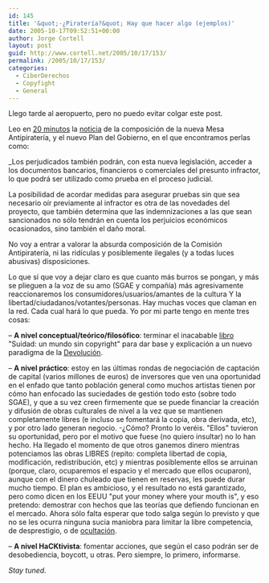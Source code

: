 ```yaml
---
id: 145
title: '&quot;-¿Piraterí­a?&quot; Hay que hacer algo (ejemplos)'
date: 2005-10-17T09:52:51+00:00
author: Jorge Cortell
layout: post
guid: http://www.cortell.net/2005/10/17/153/
permalink: /2005/10/17/153/
categories:
  - CiberDerechos
  - Copyfight
  - General
---
```

Llego tarde al aeropuerto, pero no puedo evitar colgar este post.

Leo en [20 minutos](http://www.20minutos.es) la [noticia](http://www.20minutos.es/noticia/56134/0/comision/antipirateria/gobierno/) de la composición de la nueva Mesa Antipiraterí­a, y el nuevo Plan del Gobierno, en el que encontramos perlas como:

_Los perjudicados también podrán, con esta nueva legislación, acceder a los documentos bancarios, financieros o comerciales del presunto infractor, lo que podrá ser utilizado como prueba en el proceso judicial.</p> 

La posibilidad de acordar medidas para asegurar pruebas sin que sea necesario oí­r previamente al infractor es otra de las novedades del proyecto, que también determina que las indemnizaciones a las que sean sancionados no sólo tendrán en cuenta los perjuicios económicos ocasionados, sino también el daño moral. </em>

No voy a entrar a valorar la absurda composición de la Comisión Antipiraterí­a, ni las ridí­culas y posiblemente ilegales (y a todas luces abusivas) disposiciones.

Lo que sí­ que voy a dejar claro es que cuanto más burros se pongan, y más se plieguen a la voz de su amo (SGAE y compañí­a) más agresivamente reaccionaremos los consumidores/usuarios/amantes de la cultura Y la libertad/ciudadanos/votantes/personas. Hay muchas voces que claman en la red. Cada cual hará lo que pueda. Yo por mi parte tengo en mente tres cosas:

– **A nivel conceptual/teórico/filosófico**: terminar el inacabable [libro](http://www.cortell.net/suidad/) "Suidad: un mundo sin copyright" para dar base y explicación a un nuevo paradigma de la [Devolución](http://www.devolucion.info/).

– **A nivel práctico**: estoy en las últimas rondas de negociación de captación de capital (varios millones de euros) de inversores que ven una oportunidad en el enfado que tanto población general como muchos artistas tienen por cómo han enfocado las suciedades de gestión todo esto (sobre todo SGAE), y que a su vez creen firmemente que se puede financiar la creación y difusión de obras culturales de nivel a la vez que se mantienen completamente libres (e incluso se fomentará la copia, obra derivada, etc), y por otro lado generan negocio. -¿Cómo? Pronto lo veréis. "Ellos" tuvieron su oportunidad, pero por el motivo que fuese (no quiero insultar) no lo han hecho. Ha llegado el momento de que otros ganemos dinero mientras potenciamos las obras LIBRES (repito: completa libertad de copia, modificación, redistribución, etc) y mientras posiblemente ellos se arruinan (porque, claro, ocuparemos el espacio y el mercado que ellos ocuparon), aunque con el dinero chuleado que tienen en reservas, les puede durar mucho tiempo. El plan es ambicioso, y el resultado no está garantizado, pero como dicen en los EEUU "put your money where your mouth is", y eso pretendo: demostrar con hechos que las teorí­as que defiendo funcionan en el mercado. Ahora sólo falta esperar que todo salga según lo previsto y que no se les ocurra ninguna sucia maniobra para limitar la libre competencia, de desprestigio, o de [ocultación](http://www.rebelion.org/noticia.php?id=18068).

– **A nivel HaCKtivista**: fomentar acciones, que según el caso podrán ser de desobediencia, boycott, u otras. Pero siempre, lo primero, informarse.

_Stay tuned._
